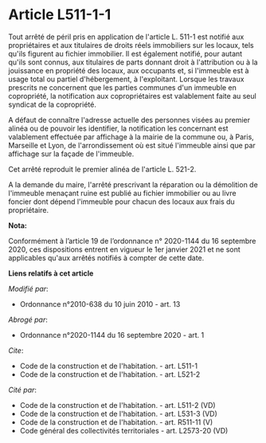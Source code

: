 # Article L511-1-1

Tout arrêté de péril pris en application de l'article L. 511-1 est notifié aux propriétaires et aux titulaires de droits
réels immobiliers sur les locaux, tels qu'ils figurent au fichier immobilier. Il est également notifié, pour autant qu'ils
sont connus, aux titulaires de parts donnant droit à l'attribution ou à la jouissance en propriété des locaux, aux occupants
et, si l'immeuble est à usage total ou partiel d'hébergement, à l'exploitant. Lorsque les travaux prescrits ne concernent que
les parties communes d'un immeuble en copropriété, la notification aux copropriétaires est valablement faite au seul syndicat
de la copropriété. 

A défaut de connaître l'adresse actuelle des personnes visées au premier alinéa ou de pouvoir les identifier, la notification
les concernant est valablement effectuée par affichage à la mairie de la commune ou, à Paris, Marseille et Lyon, de
l'arrondissement où est situé l'immeuble ainsi que par affichage sur la façade de l'immeuble. 

Cet arrêté reproduit le premier alinéa de l'article L. 521-2. 

A la demande du maire, l'arrêté prescrivant la réparation ou la démolition de l'immeuble menaçant ruine est publié au fichier
immobilier ou au livre foncier dont dépend l'immeuble pour chacun des locaux aux frais du propriétaire.

**Nota:**

Conformément à  l’article 19 de l’ordonnance n° 2020-1144 du 16 septembre 2020, ces dispositions entrent en vigueur le 1er
janvier 2021 et ne sont applicables qu'aux arrêtés notifiés à compter de cette date.

**Liens relatifs à cet article**

_Modifié par_:

  - Ordonnance n°2010-638 du 10 juin 2010 - art. 13

_Abrogé par_:

  - Ordonnance n°2020-1144 du 16 septembre 2020 - art. 1

_Cite_:

  - Code de la construction et de l'habitation. - art. L511-1
  - Code de la construction et de l'habitation. - art. L521-2

_Cité par_:

  - Code de la construction et de l'habitation. - art. L511-2 (VD)
  - Code de la construction et de l'habitation. - art. L531-3 (VD)
  - Code de la construction et de l'habitation. - art. R511-11 (V)
  - Code général des collectivités territoriales - art. L2573-20 (VD)
